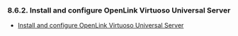 <div>

<div>

<div>

<div>

### 8.6.2. Install and configure OpenLink Virtuoso Universal Server

</div>

</div>

</div>

<div>

- <a href="ch-accessinterfaces.html#virtclientrefinstallandconfigvirt"
  class="link"
  title="Installation of the ADO.Net Provider Client and Virtuoso Universal Server on Windows">Install
  and configure OpenLink Virtuoso Universal Server</a>

</div>

</div>
